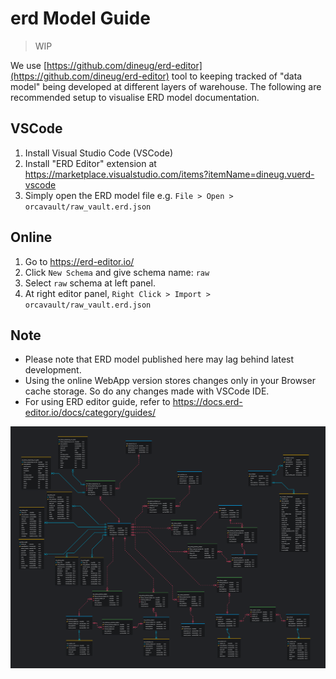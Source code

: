 # erd Model Guide

> WIP

We use [https://github.com/dineug/erd-editor](https://github.com/dineug/erd-editor) tool to keeping tracked of "data model" being developed at different layers of warehouse. The following are recommended setup to visualise ERD model documentation.

## VSCode

1. Install Visual Studio Code (VSCode)
2. Install "ERD Editor" extension at https://marketplace.visualstudio.com/items?itemName=dineug.vuerd-vscode
3. Simply open the ERD model file e.g. `File > Open > orcavault/raw_vault.erd.json`

## Online

1. Go to https://erd-editor.io/
2. Click `New Schema` and give schema name: `raw`
3. Select `raw` schema at left panel. 
4. At right editor panel, `Right Click > Import > orcavault/raw_vault.erd.json`

## Note

- Please note that ERD model published here may lag behind latest development.
- Using the online WebApp version stores changes only in your Browser cache storage. So do any changes made with VSCode IDE.
- For using ERD editor guide, refer to https://docs.erd-editor.io/docs/category/guides/

![raw_vault.png](orcavault/raw_vault.png)
